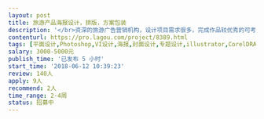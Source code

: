 ```yaml
---                
layout: post       
title: 旅游产品海报设计，排版，方案包装           
description: '</br>资深的旅游广告营销机构，设计项目需求很多，完成作品较优秀的可考虑长期合作，有转正机会。</br></br>1. 旅游产品的海报设计，排版</br>2. 品牌logo或形象设计</br>3. 策划方案的包装美化</br>4. 良好的沟通能力和契约精神，支持周末或下班时间外出开会，头脑风暴。</br>5. 优秀的时间管理，在规定时间内交付高质量的成品。</br></br>最好可以附上作品</br>'     
contenturl: https://pro.lagou.com/project/8389.html      
tags: [平面设计,Photoshop,VI设计,海报,封面设计,专题设计,illustrator,CorelDRAW]            
salary: 3000-5000元          
publish_time: '已发布 5 小时'         
start_time: '2018-06-12 10:39:23'           
review: 140人                   
apply: 9人                   
recommend: 2人                   
time_range: 2-4周              
status: 招募中                  
---                 
```

